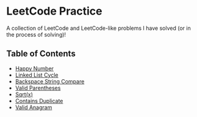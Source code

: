# LeetCode Practice
A collection of LeetCode and LeetCode-like problems I have solved (or in the process of solving)!

## Table of Contents
- <a href="./leetcode/happyNumber.java">Happy Number</a> <br>
- <a href="./leetcode/linked_list_cycle.py">Linked List Cycle</a> <br>
- <a href="./leetcode/backspace_string_compare.py">Backspace String Compare</a> <br>
- <a href="./leetcode/validParentheses.js">Valid Parentheses</a> <br>
- <a href="./leetcode/my_sqrt.py">Sqrt(x)</a> <br>
- <a href="./leetcode/contains_duplicate.py">Contains Duplicate</a> <br>
- <a href="./leetcode/valid_anagram.py">Valid Anagram</a> <br>